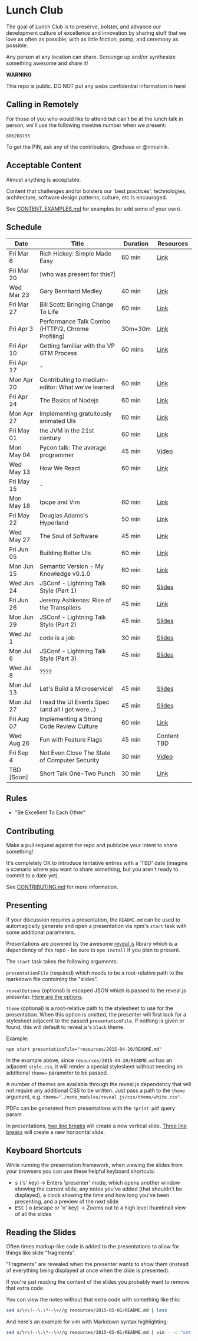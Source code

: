 # Lunch Club

The goal of Lunch Club is to preserve, bolster, and advance our development culture
of excellence and innovation by sharing stuff that we love as often as possible,
with as little friction, pomp, and ceremony as possible.

Any person at any location can share. Scrounge up and/or synthesize something awesome and share it!

**WARNING**

This repo is public.  DO NOT put any webs confidential information in here!

## Calling in Remotely

For those of you who would like to attend but can't be at the lunch talk in person, we'll use the following meetme number when we present:

`886283733`

To get the PIN, ask any of the contributors, @nchase or @nmielnik.

## Acceptable Content

Almost anything is acceptable.

Content that challenges and/or bolsters our 'best practices', technologies,
architecture, software design patterns, culture, etc is encouraged.

See [CONTENT_EXAMPLES.md](CONTENT_EXAMPLES.md) for examples (or add some of your own).


## Schedule

Date       | Title                                             | Duration| Resources
-----------|---------------------------------------------------|---------|----------
Fri Mar 6  | Rich Hickey: Simple Made Easy                     | 60 min  | [Link](resources/2015-03-06)
Fri Mar 20 | [who was present for this?]                       |         |
Wed Mar 23 | Gary Bernhard Medley                              | 40 min  | [Link](resources/2015-03-23)
Fri Mar 27 | Bill Scott: Bringing Change To Life               | 60 min  | [Link](resources/2015-03-27)
Fri Apr 3  | Performance Talk Combo (HTTP/2, Chrome Profiling) | 30m+30m | [Link](resources/2015-04-03)
Fri Apr 10 | Getting familiar with the VP GTM Process          | 60 mins | [Link](resources/2015-04-10)
Fri Apr 17 | -                                                 |         |
Mon Apr 20 | Contributing to medium-editor: What we've learned | 60 min  | [Link](resources/2015-04-20)
Fri Apr 24 | The Basics of Nodejs                              | 60 min  | [Link](resources/2015-04-24)
Mon Apr 27 | Implementing gratuitously animated UIs            | 60 min  | [Link](resources/2015-04-27)
Fri May 01 | the JVM in the 21st century                       | 60 min  | [Link](resources/2015-05-01)
Mon May 04 | Pycon talk: The average programmer                | 45 min  | [Video](https://www.youtube.com/watch?v=hIJdFxYlEKE)
Wed May 13 | How We React                                      | 60 min  | [Link](resources/2015-05-13)
Fri May 15 | -                                                 |         |
Mon May 18 | tpope and Vim                                     | 60 min  | [Link](resources/2015-05-18)
Fri May 22 | Douglas Adams's Hyperland                         | 50 min  | [Link](resources/2015-05-22)
Wed May 27 | The Soul of Software                              | 45 min  | [Link](http://devblog.avdi.org/2015/05/21/the-soul-of-software/)
Fri Jun 05 | Building Better UIs                               | 60 min  | [Link](resources/2015-06-05)
Mon Jun 15 | Semantic Version - My Knowledge v0.1.0            | 60 min  | [Link](https://github.com/nmielnik/notes/blob/master/semver-talk-06-15-2015/README.md)
Wed Jun 24 | JSConf - Lightning Talk Style (Part 1)            | 60 min  | [Slides](resources/2015-06-24)
Fri Jun 26 | Jeremy Ashkenas: Rise of the Transpilers          | 45 min  | [Link](resources/2015-06-26/)
Mon Jun 29 | JSConf - Lightning Talk Style (Part 2)            | 45 min  | [Slides](resources/2015-06-29)
Wed Jul 1  | code is a job                                     | 30 min  | [Slides](https://speakerdeck.com/garann/code-is-a-job)
Mon Jul 6  | JSConf - Lightning Talk Style (Part 3)            | 45 min  | [Slides](resources/2015-07-06)
Wed Jul 8  | ????
Mon Jul 13 | Let's Build a Microservice!                       | 45 min  | [Slides](resources/2015-07-13)
Mon Jul 27 | I read the UI Events Spec (and all I got were...) | 45 min  | [Slides](https://github.com/nmielnik/notes/blob/master/dom-events/lunch-talk-07-27-2015.md)
Fri Aug 07 | Implementing a Strong Code Review Culture         | 60 min  | [Link](resources/2015-08-07)
Wed Aug 26 | Fun with Feature Flags                            | 45 min  | Content TBD
Fri Sep 4  | Not Even Close The State of Computer Security     | 30 min  | [Video](https://vimeo.com/135347162)
TBD [Soon] | Short Talk One-Two Punch                          | 30 min  | [Link](resources/2015-09-21)

## Rules

* "Be Excellent To Each Other"


## Contributing

Make a pull request against the repo and publicize your intent to share something!

It's completely OK to introduce tentative entries with a 'TBD' date
(imagine a scenario where you want to share something, but you aren't ready to commit to a date yet).

See [CONTRIBUTING.md](CONTRIBUTING.md) for more information.


## Presenting

If your discussion requires a presentation, the `README.md` can be used to automagically
generate and open a presentation via npm's `start` task with some additional parameters.

Presentations are powered by the awesome [reveal.js](https://github.com/hakimel/reveal.js)
library which is a dependency of this repo - be sure to `npm install` if you plan to present.

The `start` task takes the following arguments:

`presentationFile` (required) which needs to be a root-relative path to the markdown file
containing the "slides".

`revealOptions` (optional) is escaped JSON which is passed to the reveal.js presenter.
[Here are the options](https://github.com/hakimel/reveal.js#configuration).

`theme` (optional) is a root-relative path to the stylesheet to use for the presentation.
When this option is omitted, the presenter will first look for a stylesheet adjacent to the passed
`presentationFile`.  If nothing is given or found, this will default to reveal.js's `black` theme.

Example:

```
npm start presentationFile="resources/2015-04-20/README.md"
```

In the example above, since `resources/2015-04-20/README.md` has an adjacent `style.css`, it will render
a special stylesheet without needing an additional `theme=` parameter to be passed.

A number of themes are available through the reveal.js dependency that will not
require any additional CSS to be written. Just pass a path to the `theme` argument,
e.g. `theme="./node_modules/reveal.js/css/theme/white.css"`.

PDFs can be generated from presentations with the `?print-pdf` query param.

In presentations, [two line breaks](presentation.ejs#L19) will create a new vertical slide.
[Three line breaks](presentation.ejs#L18) will create a new horizontal slide.

## Keyboard Shortcuts

While running the presentation framework, when viewing the slides from your browsers you can use these helpful keyboard shortcuts:

* <kbd>s</kbd> ('s' key) -> Enters 'presenter' mode, which opens another window showing the current slide, any notes you've added (that shouldn't be displayed), a clock showing the time and how long you've been presenting, and a preview of the next slide
* <kbd>ESC</kbd> | <kbd>o</kbd> (escape or 'o' key) -> Zooms out to a high level thumbnail view of all the slides

## Reading the Slides

Often times markup-like code is added to the presentations to allow for things like slide "fragments".

"Fragments" are revealed when the presenter wants to show them
(instead of everything being displayed at once when the slide is presented).

If you're just reading the content of the slides you probably want to remove that extra code.

You can view the notes without that extra code with something like this:

``` sh
sed s/\<\!--\.\*--\>//g resources/2015-05-01/README.md | less
```

And here's an example for vim with Markdown syntax highlighting:

``` sh
sed s/\<\!--\.\*--\>//g resources/2015-05-01/README.md | vim - -c "set syntax=markdown"
```
